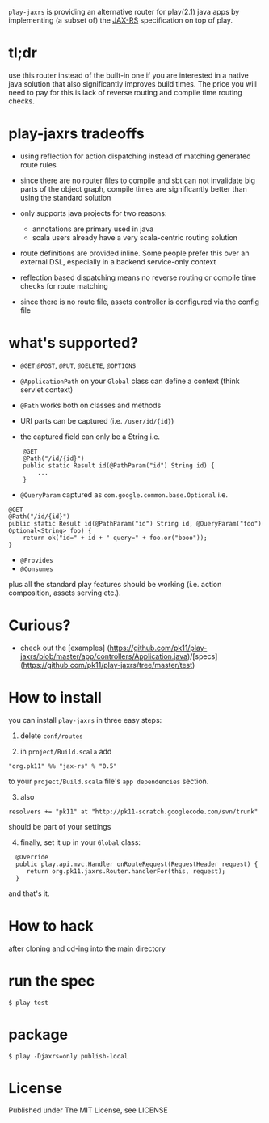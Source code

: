 `play-jaxrs` is providing an alternative router for play(2.1) java apps by implementing (a subset of) the [JAX-RS](http://jax-rs-spec.java.net/) specification on top of play. 

tl;dr
=====

use this router instead of the built-in one if you are interested in a native java solution that also significantly improves build times. The price you will need to pay for this is lack of reverse routing and compile time routing checks.  


play-jaxrs tradeoffs
====================


- using reflection for action dispatching instead of matching generated route rules   


- since there are no router files to compile and sbt can not invalidate big parts of the object graph, compile times are significantly better than using the standard solution


- only supports java projects for two reasons: 
  - annotations are primary used in java 
  - scala users already have a very scala-centric routing solution

- route definitions are provided inline. Some people prefer this over an external DSL, especially in a backend service-only context


- reflection based dispatching means no reverse routing or compile time checks for route matching 

- since there is no route file, assets controller is configured via the config file 


what's supported?
=================

- `@GET`,`@POST`, `@PUT`, `@DELETE`, `@OPTIONS`

- `@ApplicationPath` on your `Global` class can define a context (think servlet context)

- `@Path` works both on classes and methods

- URI parts can be captured (i.e. `/user/id/{id}`) 

- the captured field can only be a String i.e.  

```
    @GET
    @Path("/id/{id}")
    public static Result id(@PathParam("id") String id) {
        ...        
    }
```

- `@QueryParam` captured as `com.google.common.base.Optional` i.e.

```
@GET
@Path("/id/{id}")
public static Result id(@PathParam("id") String id, @QueryParam("foo") Optional<String> foo) {
    return ok("id=" + id + " query=" + foo.or("booo"));
}
```
- `@Provides`
- `@Consumes`

plus all the standard play features should be working (i.e. action composition, assets serving etc.).


Curious?
=========
- check out the [examples] (https://github.com/pk11/play-jaxrs/blob/master/app/controllers/Application.java)/[specs] (https://github.com/pk11/play-jaxrs/tree/master/test)


How to install
=====================================

you can install `play-jaxrs` in three easy steps:

1) delete `conf/routes`

2) in ```project/Build.scala``` add
 
 ```"org.pk11" %% "jax-rs" % "0.5"``` 

to your ```project/Build.scala``` file's ```app dependencies``` section.


3) also 

 ```resolvers += "pk11" at "http://pk11-scratch.googlecode.com/svn/trunk"``` 

should be part of your settings

4) finally, set it up in your ```Global``` class:
```
  @Override 
  public play.api.mvc.Handler onRouteRequest(RequestHeader request) {
     return org.pk11.jaxrs.Router.handlerFor(this, request);
  }
```  

and that's it.


How to hack
===========

after cloning and cd-ing into the main directory

run the spec
===========

```$ play test```


package
=======

```$ play -Djaxrs=only publish-local```



License
========

Published under The MIT License, see LICENSE
